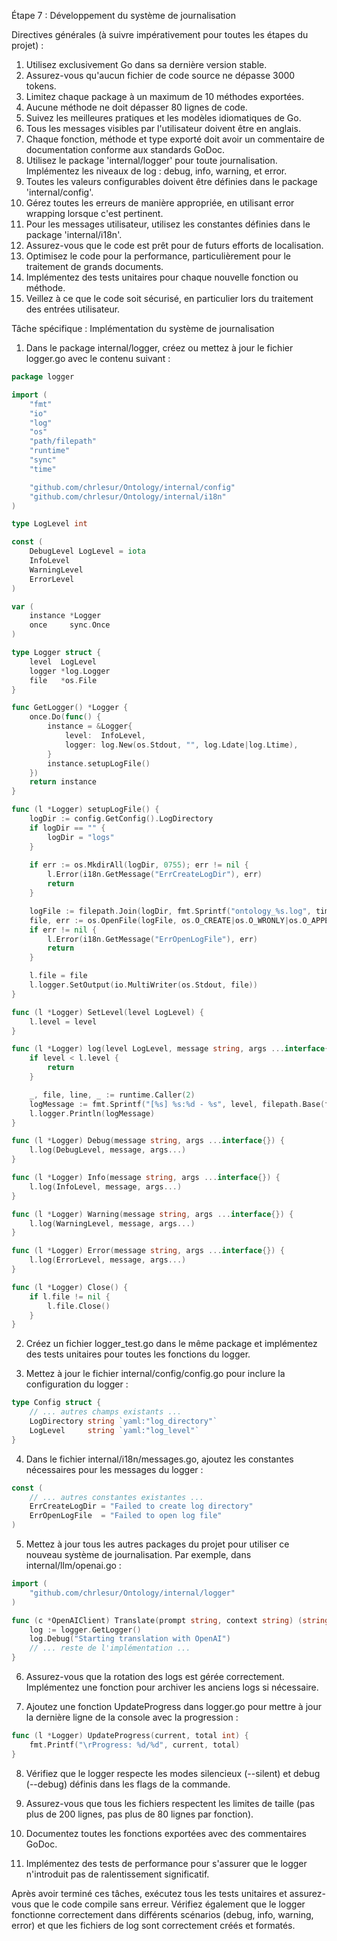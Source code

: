 Étape 7 : Développement du système de journalisation

Directives générales (à suivre impérativement pour toutes les étapes du projet) :
1. Utilisez exclusivement Go dans sa dernière version stable.
2. Assurez-vous qu'aucun fichier de code source ne dépasse 3000 tokens.
3. Limitez chaque package à un maximum de 10 méthodes exportées.
4. Aucune méthode ne doit dépasser 80 lignes de code.
5. Suivez les meilleures pratiques et les modèles idiomatiques de Go.
6. Tous les messages visibles par l'utilisateur doivent être en anglais.
7. Chaque fonction, méthode et type exporté doit avoir un commentaire de documentation conforme aux standards GoDoc.
8. Utilisez le package 'internal/logger' pour toute journalisation. Implémentez les niveaux de log : debug, info, warning, et error.
9. Toutes les valeurs configurables doivent être définies dans le package 'internal/config'.
10. Gérez toutes les erreurs de manière appropriée, en utilisant error wrapping lorsque c'est pertinent.
11. Pour les messages utilisateur, utilisez les constantes définies dans le package 'internal/i18n'.
12. Assurez-vous que le code est prêt pour de futurs efforts de localisation.
13. Optimisez le code pour la performance, particulièrement pour le traitement de grands documents.
14. Implémentez des tests unitaires pour chaque nouvelle fonction ou méthode.
15. Veillez à ce que le code soit sécurisé, en particulier lors du traitement des entrées utilisateur.

Tâche spécifique : Implémentation du système de journalisation

1. Dans le package internal/logger, créez ou mettez à jour le fichier logger.go avec le contenu suivant :

```go
package logger

import (
    "fmt"
    "io"
    "log"
    "os"
    "path/filepath"
    "runtime"
    "sync"
    "time"

    "github.com/chrlesur/Ontology/internal/config"
    "github.com/chrlesur/Ontology/internal/i18n"
)

type LogLevel int

const (
    DebugLevel LogLevel = iota
    InfoLevel
    WarningLevel
    ErrorLevel
)

var (
    instance *Logger
    once     sync.Once
)

type Logger struct {
    level  LogLevel
    logger *log.Logger
    file   *os.File
}

func GetLogger() *Logger {
    once.Do(func() {
        instance = &Logger{
            level:  InfoLevel,
            logger: log.New(os.Stdout, "", log.Ldate|log.Ltime),
        }
        instance.setupLogFile()
    })
    return instance
}

func (l *Logger) setupLogFile() {
    logDir := config.GetConfig().LogDirectory
    if logDir == "" {
        logDir = "logs"
    }
    
    if err := os.MkdirAll(logDir, 0755); err != nil {
        l.Error(i18n.GetMessage("ErrCreateLogDir"), err)
        return
    }

    logFile := filepath.Join(logDir, fmt.Sprintf("ontology_%s.log", time.Now().Format("2006-01-02")))
    file, err := os.OpenFile(logFile, os.O_CREATE|os.O_WRONLY|os.O_APPEND, 0644)
    if err != nil {
        l.Error(i18n.GetMessage("ErrOpenLogFile"), err)
        return
    }

    l.file = file
    l.logger.SetOutput(io.MultiWriter(os.Stdout, file))
}

func (l *Logger) SetLevel(level LogLevel) {
    l.level = level
}

func (l *Logger) log(level LogLevel, message string, args ...interface{}) {
    if level < l.level {
        return
    }

    _, file, line, _ := runtime.Caller(2)
    logMessage := fmt.Sprintf("[%s] %s:%d - %s", level, filepath.Base(file), line, fmt.Sprintf(message, args...))
    l.logger.Println(logMessage)
}

func (l *Logger) Debug(message string, args ...interface{}) {
    l.log(DebugLevel, message, args...)
}

func (l *Logger) Info(message string, args ...interface{}) {
    l.log(InfoLevel, message, args...)
}

func (l *Logger) Warning(message string, args ...interface{}) {
    l.log(WarningLevel, message, args...)
}

func (l *Logger) Error(message string, args ...interface{}) {
    l.log(ErrorLevel, message, args...)
}

func (l *Logger) Close() {
    if l.file != nil {
        l.file.Close()
    }
}
```

2. Créez un fichier logger_test.go dans le même package et implémentez des tests unitaires pour toutes les fonctions du logger.

3. Mettez à jour le fichier internal/config/config.go pour inclure la configuration du logger :

```go
type Config struct {
    // ... autres champs existants ...
    LogDirectory string `yaml:"log_directory"`
    LogLevel     string `yaml:"log_level"`
}
```

4. Dans le fichier internal/i18n/messages.go, ajoutez les constantes nécessaires pour les messages du logger :

```go
const (
    // ... autres constantes existantes ...
    ErrCreateLogDir = "Failed to create log directory"
    ErrOpenLogFile  = "Failed to open log file"
)
```

5. Mettez à jour tous les autres packages du projet pour utiliser ce nouveau système de journalisation. Par exemple, dans internal/llm/openai.go :

```go
import (
    "github.com/chrlesur/Ontology/internal/logger"
)

func (c *OpenAIClient) Translate(prompt string, context string) (string, error) {
    log := logger.GetLogger()
    log.Debug("Starting translation with OpenAI")
    // ... reste de l'implémentation ...
}
```

6. Assurez-vous que la rotation des logs est gérée correctement. Implémentez une fonction pour archiver les anciens logs si nécessaire.

7. Ajoutez une fonction UpdateProgress dans logger.go pour mettre à jour la dernière ligne de la console avec la progression :

```go
func (l *Logger) UpdateProgress(current, total int) {
    fmt.Printf("\rProgress: %d/%d", current, total)
}
```

8. Vérifiez que le logger respecte les modes silencieux (--silent) et debug (--debug) définis dans les flags de la commande.

9. Assurez-vous que tous les fichiers respectent les limites de taille (pas plus de 200 lignes, pas plus de 80 lignes par fonction).

10. Documentez toutes les fonctions exportées avec des commentaires GoDoc.

11. Implémentez des tests de performance pour s'assurer que le logger n'introduit pas de ralentissement significatif.

Après avoir terminé ces tâches, exécutez tous les tests unitaires et assurez-vous que le code compile sans erreur. Vérifiez également que le logger fonctionne correctement dans différents scénarios (debug, info, warning, error) et que les fichiers de log sont correctement créés et formatés.
